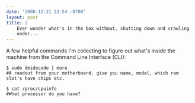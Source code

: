 ```yaml
---
date: '2008-12-21 22:54 -0700'
layout: post
title: |
    Ever wonder what's in the box without, shutting down and crawling
    under...
---
```


A few helpful commands I'm collecting to figure out what's inside the
machine from the Command Line Interface (CLI):

    $ sudo dmidecode | more
    #A readout from your motherboard, give you name, model, which ram slot's have chips etc.

    $ cat /proc/cpuinfo
    #What processor do you have?

